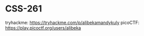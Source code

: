 # CSS-261
tryhackme:
https://tryhackme.com/p/alibekamandykuly
picoCTF:
https://play.picoctf.org/users/alibeka
